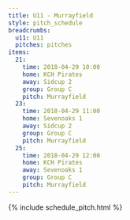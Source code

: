 ```yaml
---
title: U11 - Murrayfield
style: pitch_schedule
breadcrumbs:
  u11: U11
  pitches: pitches
items:
  21:
    time: 2018-04-29 10:00
    home: KCH Pirates
    away: Sidcup 2
    group: Group C
    pitch: Murrayfield
  23:
    time: 2018-04-29 11:00
    home: Sevenoaks 1
    away: Sidcup 2
    group: Group C
    pitch: Murrayfield
  25:
    time: 2018-04-29 12:00
    home: KCH Pirates
    away: Sevenoaks 1
    group: Group C
    pitch: Murrayfield
---
```


{% include schedule_pitch.html %}
